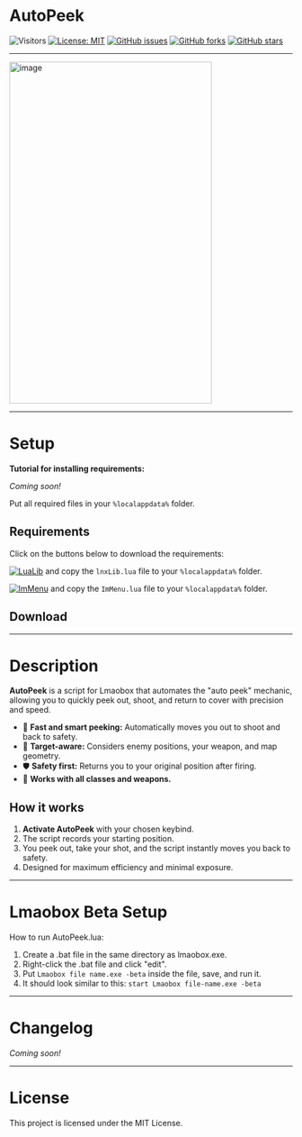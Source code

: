 # AutoPeek

![Visitors](https://api.visitorbadge.io/api/visitors?path=https%3A%2F%2Fgithub.com%2Ftitaniummachine1%2FAutoPeek&label=Visitors&countColor=%23263759&style=plastic)
[![License: MIT](https://img.shields.io/badge/License-MIT-yellow.svg)](https://opensource.org/licenses/MIT)
[![GitHub issues](https://img.shields.io/github/issues/titaniummachine1/AutoPeek.svg)](https://github.com/titaniummachine1/AutoPeek/issues)
[![GitHub forks](https://img.shields.io/github/forks/titaniummachine1/AutoPeek.svg)](https://github.com/titaniummachine1/AutoPeek/network)
[![GitHub stars](https://img.shields.io/github/stars/titaniummachine1/AutoPeek.svg)](https://github.com/titaniummachine1/AutoPeek/stargazers)

<!-- [![GitHub downloads](https://img.shields.io/github/downloads/titaniummachine1/AutoPeek/total.svg?style=for-the-badge&logo=download&label=Download%20Latest)](https://github.com/titaniummachine1/AutoPeek/releases/latest/download/AutoPeek.lua) -->

---

<img width="360" height="607" alt="image" src="https://github.com/user-attachments/assets/045e1c37-309e-42e0-bb32-2e39d540b04c" />

---

# Setup

**Tutorial for installing requirements:**

_Coming soon!_

Put all required files in your `%localappdata%` folder.

## Requirements

Click on the buttons below to download the requirements:

[![LuaLib](https://img.shields.io/badge/Download-Latest-blue?style=for-the-badge&logo=download)](https://github.com/lnx00/Lmaobox-Library/releases/latest/) and copy the `lnxLib.lua` file to your `%localappdata%` folder.

[![ImMenu](https://img.shields.io/badge/Download-ImMenu.lua_lnx00-blue?style=for-the-badge&logo=github)](https://github.com/lnx00/Lmaobox-ImMenu/blob/main/src/ImMenu.lua) and copy the `ImMenu.lua` file to your `%localappdata%` folder.

## Download

<!-- Download badge will be added here once a release is published. -->

---

# Description

**AutoPeek** is a script for Lmaobox that automates the "auto peek" mechanic, allowing you to quickly peek out, shoot, and return to cover with precision and speed.

- 🚀 **Fast and smart peeking:** Automatically moves you out to shoot and back to safety.
- 🎯 **Target-aware:** Considers enemy positions, your weapon, and map geometry.
- 🛡️ **Safety first:** Returns you to your original position after firing.
- 🔄 **Works with all classes and weapons.**

## How it works

1. **Activate AutoPeek** with your chosen keybind.
2. The script records your starting position.
3. You peek out, take your shot, and the script instantly moves you back to safety.
4. Designed for maximum efficiency and minimal exposure.

---

# Lmaobox Beta Setup

How to run AutoPeek.lua:

1. Create a .bat file in the same directory as lmaobox.exe.
2. Right-click the .bat file and click "edit".
3. Put `Lmaobox file name.exe -beta` inside the file, save, and run it.
4. It should look similar to this: `start Lmaobox file-name.exe -beta`

---

# Changelog

_Coming soon!_

---

# License

This project is licensed under the MIT License.
